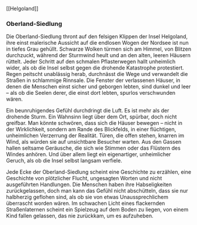 [[Helgoland]]
### **Oberland-Siedlung**

Die Oberland-Siedlung thront auf den felsigen Klippen der Insel Helgoland, ihre einst malerische Aussicht auf die endlosen Wogen der Nordsee ist nun in tiefes Grau gehüllt. Schwarze Wolken türmen sich am Himmel, von Blitzen durchzuckt, während der Sturmwind heult und an den alten, leeren Häusern rüttelt. Jeder Schritt auf den schmalen Pflasterwegen hallt unheimlich wider, als ob die Insel selbst gegen die drohende Katastrophe protestiert. Regen peitscht unablässig herab, durchnässt die Wege und verwandelt die Straßen in schlammige Rinnsale. Die Fenster der verlassenen Häuser, in denen die Menschen einst sicher und geborgen lebten, sind dunkel und leer – als ob die Seelen derer, die einst dort lebten, spurlos verschwunden wären.

Ein beunruhigendes Gefühl durchdringt die Luft. Es ist mehr als der drohende Sturm. Ein Wahnsinn liegt über dem Ort, spürbar, doch nicht greifbar. Man könnte schwören, dass sich die Häuser bewegen – nicht in der Wirklichkeit, sondern am Rande des Blickfelds, in einer flüchtigen, unheimlichen Verzerrung der Realität. Türen, die offen stehen, knarren im Wind, als würden sie auf unsichtbare Besucher warten. Aus den Gassen hallen seltsame Geräusche, die sich wie Stimmen oder das Flüstern des Windes anhören. Und über allem liegt ein eigenartiger, unheimlicher Geruch, als ob die Insel selbst langsam verfiele.

Jede Ecke der Oberland-Siedlung scheint eine Geschichte zu erzählen, eine Geschichte von plötzlicher Flucht, ungesagten Worten und nicht ausgeführten Handlungen. Die Menschen haben ihre Habseligkeiten zurückgelassen, doch man kann das Gefühl nicht abschütteln, dass sie nur halbherzig geflohen sind, als ob sie von etwas Unaussprechlichem überrascht worden wären. Im schwachen Licht eines flackernden Straßenlaternen scheint ein Spielzeug auf dem Boden zu liegen, von einem Kind fallen gelassen, das nie zurückkam, um es aufzuheben.